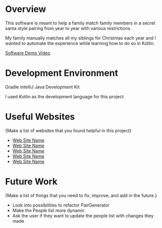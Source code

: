 # Overview

This software is meant to help a family match family members in a secret santa style pairing from year to year with various restrictions.

My family manually matches all my siblings for Christmas each year and I wanted to automate the experience while learning how to do so in Kotlin.

[Software Demo Video](https://youtu.be/XWYaNcNofcc)

# Development Environment

Gradle
IntelliJ
Java Development Kit

I used Kotlin as the development language for this project.

# Useful Websites

{Make a list of websites that you found helpful in this project}
* [Web Site Name](https://en.wikipedia.org/wiki/Kotlin_(programming_language))
* [Web Site Name](https://www.programiz.com/kotlin-programming)
* [Web Site Name](https://kotlinlang.org/)
* [Web Site Name](https://kotlinlang.org/docs/reference/comparison-to-java.html)
* [Web Site Name](https://www.jetbrains.com/help/idea/create-your-first-kotlin-app.html)

# Future Work

{Make a list of things that you need to fix, improve, and add in the future.}

- Look into possibilities to refactor PairGenerator
- Make the People list more dynamic
- Ask the user if they want to update the people list with changes they made